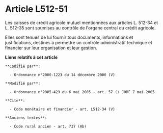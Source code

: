 # Article L512-51

Les caisses de crédit agricole mutuel mentionnées aux articles L. 512-34 et L. 512-35 sont soumises au contrôle de l'organe
central du crédit agricole. 

Elles sont tenues de lui fournir tous documents, informations et justifications, destinés à permettre un contrôle
administratif technique et financier sur leur organisation et leur gestion.

**Liens relatifs à cet article**

	**Codifié par**:

	  - Ordonnance n°2000-1223 du 14 décembre 2000 (V)

	**Modifié par**:

	  - Ordonnance n°2005-429 du 6 mai 2005 - art. 57 () JORF 7 mai 2005

	**Cite**:

	  - Code monétaire et financier - art. L512-34 (V)

	**Anciens textes**:

	  - Code rural ancien - art. 737 (Ab)

